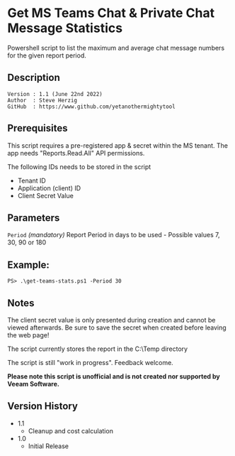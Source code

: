 # Get MS Teams Chat & Private Chat Message Statistics
Powershell script to list the maximum and average chat message numbers for the given report period.

## Description
~~~~
Version : 1.1 (June 22nd 2022)
Author  : Steve Herzig
GitHub  : https://www.github.com/yetanothermightytool
~~~~

## Prerequisites
This script requires a pre-registered app & secret within the MS tenant. The app needs "Reports.Read.All" API permissions.

The following IDs needs to be stored in the script

- Tenant ID
- Application (client) ID
- Client Secret Value

## Parameters
  
  `Period`
_(mandatory)_ Report Period in days to be used - Possible values 7, 30, 90 or 180

  
## Example: 
`PS> .\get-teams-stats.ps1 -Period 30`
  
## Notes
The client secret value is only presented during creation and cannot be viewed afterwards. Be sure to save the secret when created before leaving the web page!

The script currently stores the report in the C:\Temp directory

The script is still "work in progress". Feedback welcome.

**Please note this script is unofficial and is not created nor supported by Veeam Software.**

## Version History
* 1.1
    * Cleanup and cost calculation
* 1.0
    * Initial Release
